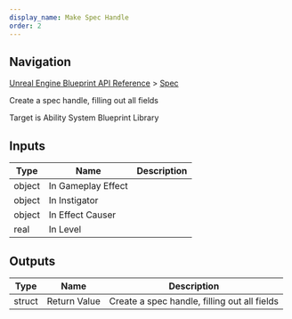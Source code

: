 ```yaml
---
display_name: Make Spec Handle
order: 2
---
```

## Navigation

[Unreal Engine Blueprint API Reference](https://dev.epicgames.com/documentation/en-us/unreal-engine/BlueprintAPI) > [Spec](https://dev.epicgames.com/documentation/en-us/unreal-engine/BlueprintAPI/Spec)

Create a spec handle, filling out all fields

Target is Ability System Blueprint Library

## Inputs

| Type | Name | Description |
| --- | --- | --- |
| object | In Gameplay Effect |  |
| object | In Instigator |  |
| object | In Effect Causer |  |
| real | In Level |  |

## Outputs

| Type | Name | Description |
| --- | --- | --- |
| struct | Return Value | Create a spec handle, filling out all fields |
